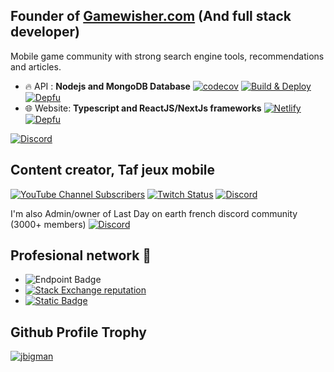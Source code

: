 ## Founder of [Gamewisher.com](https://gamewisher.com) (And full stack developer)
Mobile game community with strong search engine tools, recommendations and articles. 

- 🔥 API : **Nodejs and MongoDB Database** [![codecov](https://codecov.io/gh/jbigman/games-server/graph/badge.svg?token=UYxhWfqPw7)](https://codecov.io/gh/jbigman/games-server) [![Build & Deploy](https://github.com/jbigman/games-server/actions/workflows/build-deploy.yml/badge.svg)](https://github.com/jbigman/games-server/actions/workflows/build-deploy.yml)  [![Depfu](https://badges.depfu.com/badges/620172509f6a48415865e2e8cf505a34/overview.svg)](https://depfu.com/repos/github/jbigman/games-server?project_id=39103) 
- 🌐 Website: **Typescript and ReactJS/NextJs frameworks** [![Netlify](https://img.shields.io/netlify/cd0694a8-7c32-4457-b1ff-9f71b11de7bf?label=Deploy&logo=netlify&logoColor=white)](https://app.netlify.com/sites/gaming-paradise/deploys) [![Depfu](https://badges.depfu.com/badges/53c0a10ff9e1cd5b4d9e2c88ff85f1f5/overview.svg)](https://depfu.com/repos/github/jbigman/games-front?project_id=39104)

[![Discord](https://img.shields.io/discord/602450894986018826?logo=discord&logoColor=white&label=Join%20us%20on%20discord)](https://discord.gg/myvqHMaE8x)

## Content creator, Taf jeux mobile 
[![YouTube Channel Subscribers](https://img.shields.io/youtube/channel/subscribers/UCZ-I2GgElSi4rwic2WadaSg?style=flat&logo=youtube&logoColor=red&label=Taf%20jeux%20mobile)](https://www.youtube.com/c/tafjeuxmobile) [![Twitch Status](https://img.shields.io/twitch/status/taf_jeux_mobiles?logo=twitch&logoColor=white)](https://www.twitch.tv/taf_jeux_mobiles) [![Discord](https://img.shields.io/discord/759067859800031262?logo=discord&logoColor=white&label=Discord)](https://discord.gg/N7cFzsy) 

I'm also Admin/owner of Last Day on earth french discord community (3000+ members) [![Discord](https://img.shields.io/discord/522074068724219907?logo=discord&logoColor=white&label=Last%20Day%20on%20Earth)](https://discord.gg/JMvuZkz) 

## Profesional network 🌱
- ![Endpoint Badge](https://img.shields.io/endpoint?url=https%3A%2F%2Fhits.dwyl.com%2Fjbigman%2Fjbigman.json%3Fshow%3Dunique&logo=github&label=Profile%20views&color=blue)
- [![Stack Exchange reputation](https://img.shields.io/stackexchange/stackoverflow/r/2988788?logo=stackoverflow&label=Stackoverflow%20Reputation&logoColor=white&color=hsl(%2027%20%2C%2090%25%20%2C%2055%25%20))](https://stackoverflow.com/users/2988788/jbigman)
- [![Static Badge](https://img.shields.io/badge/Linkedin-Full%20Stack%20engineer-blue?logo=linkedin)](https://www.linkedin.com/in/jeremiegambin)

## Github Profile Trophy
<a href="https://github.com/ryo-ma/github-profile-trophy">
<img src="https://github-profile-trophy.vercel.app/?username=jbigman&margin-w=15&margin-h=15e&no-frame=true&title=AncientUser,Joined2020,LongTimeUser,Organizations,OGUser,Pulls,Followers,Commits,Repositories,Issues" alt="jbigman" />
</a>



           
